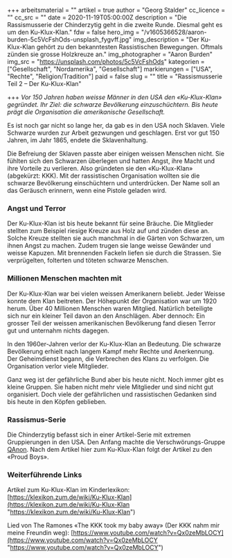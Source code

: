 +++
arbeitsmaterial = ""
artikel = true
author = "Georg Stalder"
cc_licence = ""
cc_src = ""
date = 2020-11-19T05:00:00Z
description = "Die Rassismusserie der Chinderzytig geht in die zweite Runde. Diesmal geht es um den Ku-Klux-Klan."
fdw = false
hero_img = "/v1605366528/aaron-burden-5c5VcFshOds-unsplash_fygvff.jpg"
img_description = "Der Ku-Klux-Klan gehört zu den bekanntesten Rassistischen Bewegungen. Oftmals zünden sie grosse Holzkreuze an."
img_photographer = "Aaron Burden"
img_src = "https://unsplash.com/photos/5c5VcFshOds"
kategorien = ["Gesellschaft", "Nordamerika", "Gesellschaft"]
markierungen = ["USA", "Rechte", "Religion/Tradition"]
paid = false
slug = ""
title = "Rassismusserie Teil 2 – Der Ku-Klux-Klan"

+++
_Vor 150 Jahren haben weisse Männer in den USA den «Ku-Klux-Klan» gegründet. Ihr Ziel: die schwarze Bevölkerung einzuschüchtern. Bis heute prägt die Organisation die amerikanische Gesellschaft._

Es ist noch gar nicht so lange her, da gab es in den USA noch Sklaven. Viele Schwarze wurden zur Arbeit gezwungen und geschlagen. Erst vor gut 150 Jahren, im Jahr 1865, endete die Sklavenhaltung.

Die Befreiung der Sklaven passte aber einigen weissen Menschen nicht. Sie fühlten sich den Schwarzen überlegen und hatten Angst, ihre Macht und ihre Vorteile zu verlieren. Also gründeten sie den «Ku-Klux-Klan» (abgekürzt: KKK). Mit der rassistischen Organisation wollten sie die schwarze Bevölkerung einschüchtern und unterdrücken. Der Name soll an das Geräusch erinnern, wenn eine Pistole geladen wird.

### Angst und Terror

Der Ku-Klux-Klan ist bis heute bekannt für seine Bräuche. Die Mitglieder stellten zum Beispiel riesige Kreuze aus Holz auf und zünden diese an. Solche Kreuze stellten sie auch manchmal in die Gärten von Schwarzen, um ihnen Angst zu machen. Zudem trugen sie lange weisse Gewänder und weisse Kapuzen. Mit brennenden Fackeln liefen sie durch die Strassen. Sie verprügelten, folterten und töteten schwarze Menschen.

### Millionen Menschen machten mit

Der Ku-Klux-Klan war bei vielen weissen Amerikanern beliebt. Jeder Weisse konnte dem Klan beitreten. Der Höhepunkt der Organisation war um 1920 herum. Über 40 Millionen Menschen waren Mitglied. Natürlich beteiligte sich nur ein kleiner Teil davon an den Anschlägen. Aber dennoch: Ein grosser Teil der weissen amerikanischen Bevölkerung fand diesen Terror gut und unternahm nichts dagegen.

In den 1960er-Jahren verlor der Ku-Klux-Klan an Bedeutung. Die schwarze Bevölkerung erhielt nach langem Kampf mehr Rechte und Anerkennung. Der Geheimdienst begann, die Verbrechen des Klans zu verfolgen. Die Organisation verlor viele Mitglieder.

Ganz weg ist der gefährliche Bund aber bis heute nicht. Noch immer gibt es kleine Gruppen. Sie haben nicht mehr viele Mitglieder und sind nicht gut organisiert. Doch viele der gefährlichen und rassistischen Gedanken sind bis heute in den Köpfen geblieben.

### Rassismus-Serie

Die Chinderzytig befasst sich in einer Artikel-Serie mit extremen Gruppierungen in den USA. Den Anfang machte die Verschwörungs-Gruppe [QAnon](https://www.chinderzytig.ch/rassismusserie-teil-1-qanon-die-verschworungs-fanatiker-aus-dem-internet/). Nach dem Artikel hier zum Ku-Klux-Klan folgt der Artikel zu den «Proud Boys».

### Weiterführende Links

Artikel zum Ku-Klux-Klan im Kinderlexikon: [https://klexikon.zum.de/wiki/Ku-Klux-Klan](https://klexikon.zum.de/wiki/Ku-Klux-Klan "https://klexikon.zum.de/wiki/Ku-Klux-Klan")

Lied von The Ramones «The KKK took my baby away» (Der KKK nahm mir meine Freundin weg): [https://www.youtube.com/watch?v=Qx0zeMbLOCY](https://www.youtube.com/watch?v=Qx0zeMbLOCY "https://www.youtube.com/watch?v=Qx0zeMbLOCY")